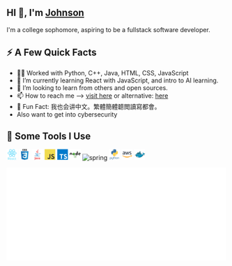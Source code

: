 <h2>HI 👋, I'm <a href="https://xiej5645.github.io/">Johnson</a></h2>
<p>I'm a college sophomore, aspiring to be a fullstack software developer.</p>
<h2>⚡️ A Few Quick Facts</h2>

- 👨‍💻 Worked with Python, C++, Java, HTML, CSS, JavaScript
- 🌱 I’m currently learning React with JavaScript, and intro to AI learning.
- 💞️ I’m looking to learn from others and open sources.
- 📫 How to reach me -->  [visit here](https://github.com/xiej5645/xiej5645/issues) or alternative: [here](https://xiej5645.github.io/about)
- 🎉 Fun Fact: 我也会讲中文。繁體簡體聼閲讀寫都會。
- Also want to get into cybersecurity
<h2>🚀 Some Tools I Use</h2>
<p align="left">
<img src="https://raw.githubusercontent.com/devicons/devicon/master/icons/react/react-original-wordmark.svg" alt="react" width="25" height="25" />
<img src="https://raw.githubusercontent.com/devicons/devicon/master/icons/css3/css3-original-wordmark.svg" alt="css3" width="25" height="25" />
<img src="https://raw.githubusercontent.com/devicons/devicon/master/icons/java/java-original-wordmark.svg" alt="java" width="25" height="25" />
<img src="https://raw.githubusercontent.com/devicons/devicon/master/icons/javascript/javascript-original.svg" alt="javascript" width="25" height="25" />
<img src="https://raw.githubusercontent.com/devicons/devicon/master/icons/typescript/typescript-original.svg" alt="typescript" width="25" height="25" />
<img src="https://raw.githubusercontent.com/devicons/devicon/master/icons/nodejs/nodejs-original-wordmark.svg" alt="nodejs" width="25" height="25" />
<img src="https://www.vectorlogo.zone/logos/springio/springio-icon.svg" alt="spring" width="25" height="25" />
<img src="https://raw.githubusercontent.com/devicons/devicon/master/icons/python/python-original-wordmark.svg" alt="python" width="25" height="25" />
<!-- <img src="https://raw.githubusercontent.com/devicons/devicon/master/icons/heroku/heroku-plain.svg" alt="heroku" width="25" height="25" /> -->
<img src="https://raw.githubusercontent.com/github/explore/80688e429a7d4ef2fca1e82350fe8e3517d3494d/topics/aws/aws.png" alt="aws" width="25" height="25" />
<img src="https://raw.githubusercontent.com/devicons/devicon/master/icons/docker/docker-original.svg" alt="Docker" width="25" height="25" />
</p>

![spotify-github-profile](/assets/spotify.svg)
<!---
for anyone curious and self reference: svg modified from his amazing profile https://github.com/itgoyo/
--->
<!---
Xiej5645/Xiej5645 is a ✨ special ✨ repository because its `README.md` (this file) appears on your GitHub profile.
You can click the Preview link to take a look at your changes.
--->
